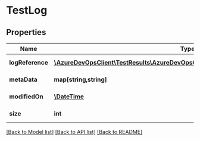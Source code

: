 # TestLog

## Properties
Name | Type | Description | Notes
------------ | ------------- | ------------- | -------------
**logReference** | [**\AzureDevOpsClient\TestResults\AzureDevOpsClient\TestResults\Model\TestLogReference**](TestLogReference.md) | Test Log Context run, build | [optional] 
**metaData** | **map[string,string]** | Meta data for Log file | [optional] 
**modifiedOn** | [**\DateTime**](\DateTime.md) | LastUpdatedDate for Log file | [optional] 
**size** | **int** | Size in Bytes for Log file | [optional] 

[[Back to Model list]](../README.md#documentation-for-models) [[Back to API list]](../README.md#documentation-for-api-endpoints) [[Back to README]](../README.md)


